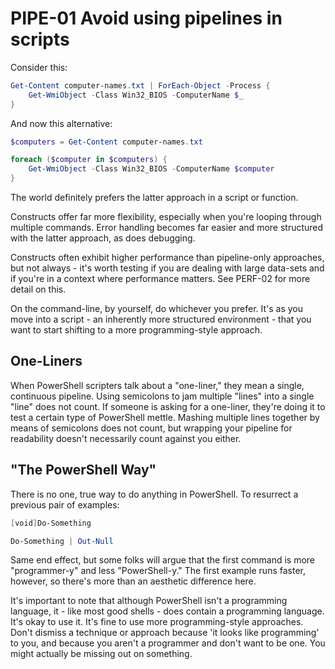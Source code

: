 # PIPE-01 Avoid using pipelines in scripts

Consider this:

```PowerShell
Get-Content computer-names.txt | ForEach-Object -Process {
    Get-WmiObject -Class Win32_BIOS -ComputerName $_
}
```

And now this alternative:

```PowerShell
$computers = Get-Content computer-names.txt

foreach ($computer in $computers) {
    Get-WmiObject -Class Win32_BIOS -ComputerName $computer
}
```

The world definitely prefers the latter approach in a script or function.

Constructs offer far more flexibility, especially when you're looping through multiple commands. Error handling becomes far easier and more structured with the latter approach, as does debugging.

Constructs often exhibit higher performance than pipeline-only approaches, but not always -  it's worth testing if you are dealing with large data-sets and if you're in a context where performance matters. See PERF-02 for more detail on this.

On the command-line, by yourself, do whichever you prefer. It's as you move into a script - an inherently more structured environment - that you want to start shifting to a more programming-style approach.

## One-Liners

When PowerShell scripters talk about a "one-liner," they mean a single, continuous pipeline. Using semicolons to jam multiple "lines" into a single "line" does not count. If someone is asking for a one-liner, they're doing it to test a certain type of PowerShell mettle. Mashing multiple lines together by means of semicolons does not count, but wrapping your pipeline for readability doesn't necessarily count against you either.

## "The PowerShell Way"

There is no one, true way to do anything in PowerShell. To resurrect a previous pair of examples:

```PowerShell
[void]Do-Something

Do-Something | Out-Null
```

Same end effect, but some folks will argue that the first command is more "programmer-y" and less "PowerShell-y." The first example runs faster, however, so there's more than an aesthetic difference here.

It's important to note that although PowerShell isn't a programming language, it - like most good shells - does contain a programming language. It's okay to use it. It's fine to use more programming-style approaches. Don't dismiss a technique or approach because 'it looks like programming' to you, and because you aren't a programmer and don't want to be one. You might actually be missing out on something.
